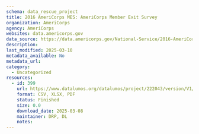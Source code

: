 ```yaml
---
schema: data_rescue_project 
title: 2016 AmeriCorps MES: AmeriCorps Member Exit Survey
organization: AmeriCorps
agency: AmeriCorps
websites: data.americorps.gov
data_source: https://data.americorps.gov/National-Service/2016-AmeriCorps-MES-AmeriCorps-Member-Exit-Survey/wqhv-fm5d/about_data
description: 
last_modified: 2025-03-10
metadata_available: No
metadata_url: 
category:
  - Uncategorized
resources:
  - id: 399
    url: https://www.datalumos.org/datalumos/project/222043/version/V1/view
    format: CSV, XLSX, PDF
    status: Finished
    size: 0.0
    download_date: 2025-03-08
    maintainer: DRP, DL
    notes: 
---
```

